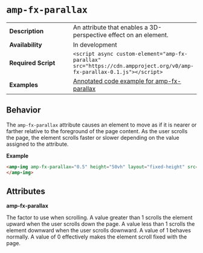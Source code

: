 <!---
Copyright 2017 The AMP HTML Authors. All Rights Reserved.

Licensed under the Apache License, Version 2.0 (the "License");
you may not use this file except in compliance with the License.
You may obtain a copy of the License at

      http://www.apache.org/licenses/LICENSE-2.0

Unless required by applicable law or agreed to in writing, software
distributed under the License is distributed on an "AS-IS" BASIS,
WITHOUT WARRANTIES OR CONDITIONS OF ANY KIND, either express or implied.
See the License for the specific language governing permissions and
limitations under the License.
-->

# <a name="amp-fx-parallax"></a> `amp-fx-parallax`

<table>
  <tr>
    <td class="col-fourty"><strong>Description</strong></td>
    <td>An attribute that enables a 3D-perspective effect on an element.</td>
  </tr>
  <tr>
    <td class="col-fourty" width="40%"><strong>Availability</strong></td>
    <td>In development</td>
  </tr>
  <tr>
    <td class="col-fourty"><strong>Required Script</strong></td>
    <td><code>&lt;script async custom-element="amp-fx-parallax" src="https://cdn.ampproject.org/v0/amp-fx-parallax-0.1.js">&lt;/script></code></td>
  </tr>
  <tr>
    <td class="col-fourty"><strong>Examples</strong></td>
    <td><a href="https://ampbyexample.com/components/amp-fx-parallax/">Annotated code example for amp-fx-parallax</a></td>
  </tr>
</table>

## Behavior

The `amp-fx-parallax` attribute causes an element to move as if it is nearer or farther relative to the foreground of the page content. As the user scrolls the page, the element scrolls faster or slower depending on the value assigned to the attribute.

**Example**

```html
<amp-img amp-fx-parallax="0.5" height="50vh" layout="fixed-height" src="hero.jpg">
</amp-img>
```

## Attributes

**amp-fx-parallax**

The factor to use when scrolling. A value greater than 1 scrolls the element upward when the user scrolls down the page. A value less than 1 scrolls the element downward when the user scrolls downward. A value of 1 behaves normally. A value of 0 effectively makes the element scroll fixed with the page.

